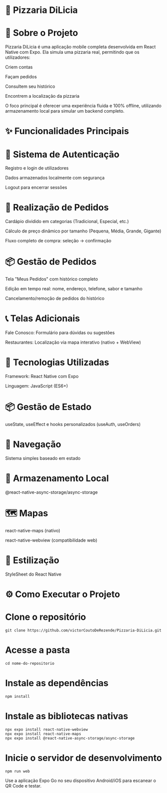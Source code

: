 # 🍕 Pizzaria DiLicia
# 📖 Sobre o Projeto
Pizzaria DiLicia é uma aplicação mobile completa desenvolvida em React Native com Expo. Ela simula uma pizzaria real, permitindo que os utilizadores:

Criem contas

Façam pedidos

Consultem seu histórico

Encontrem a localização da pizzaria

O foco principal é oferecer uma experiência fluida e 100% offline, utilizando armazenamento local para simular um backend completo.

# ✨ Funcionalidades Principais
# 🔐 Sistema de Autenticação
Registro e login de utilizadores

Dados armazenados localmente com segurança

Logout para encerrar sessões

# 🍕 Realização de Pedidos
Cardápio dividido em categorias (Tradicional, Especial, etc.)

Cálculo de preço dinâmico por tamanho (Pequena, Média, Grande, Gigante)

Fluxo completo de compra: seleção → confirmação

# 📦 Gestão de Pedidos
Tela "Meus Pedidos" com histórico completo

Edição em tempo real: nome, endereço, telefone, sabor e tamanho

Cancelamento/remoção de pedidos do histórico

# 📞 Telas Adicionais
Fale Conosco: Formulário para dúvidas ou sugestões

Restaurantes: Localização via mapa interativo (nativo + WebView)

# 🚀 Tecnologias Utilizadas
Framework: React Native com Expo

Linguagem: JavaScript (ES6+)

# 📦 Gestão de Estado
useState, useEffect e hooks personalizados (useAuth, useOrders)

# 🧭 Navegação
Sistema simples baseado em estado

# 💾 Armazenamento Local
@react-native-async-storage/async-storage

# 🗺️ Mapas
react-native-maps (nativo)

react-native-webview (compatibilidade web)

# 🎨 Estilização
StyleSheet do React Native

# ⚙️ Como Executar o Projeto
# Clone o repositório
`git clone https://github.com/victorCoutoDeRezende/Pizzaria-DiLicia.git`

# Acesse a pasta
`cd nome-do-repositorio`

# Instale as dependências
`npm install`

# Instale as bibliotecas nativas
```
npx expo install react-native-webview
npx expo install react-native-maps
npx expo install @react-native-async-storage/async-storage
```
# Inicie o servidor de desenvolvimento
`npm run web`

Use a aplicação Expo Go no seu dispositivo Android/iOS para escanear o QR Code e testar.
